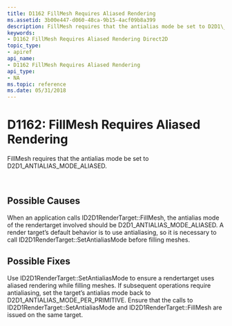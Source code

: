 ```yaml
---
title: D1162 FillMesh Requires Aliased Rendering
ms.assetid: 3b00e447-d060-48ca-9b15-4acf09b8a399
description: FillMesh requires that the antialias mode be set to D2D1\_ANTIALIAS\_MODE\_ALIASED.
keywords:
- D1162 FillMesh Requires Aliased Rendering Direct2D
topic_type:
- apiref
api_name:
- D1162 FillMesh Requires Aliased Rendering
api_type:
- NA
ms.topic: reference
ms.date: 05/31/2018
---
```


# D1162: FillMesh Requires Aliased Rendering

FillMesh requires that the antialias mode be set to D2D1\_ANTIALIAS\_MODE\_ALIASED.






 

## Possible Causes

When an application calls ID2D1RenderTarget::FillMesh, the antialias mode of the rendertarget involved should be D2D1\_ANTIALIAS\_MODE\_ALIASED. A render target’s default behavior is to use antialiasing, so it is necessary to call ID2D1RenderTarget::SetAntialiasMode before filling meshes.

## Possible Fixes

Use ID2D1RenderTarget::SetAntialiasMode to ensure a rendertarget uses aliased rendering while filling meshes. If subsequent operations require antialiasing, set the target’s antialias mode back to D2D1\_ANTIALIAS\_MODE\_PER\_PRIMITIVE. Ensure that the calls to ID2D1RenderTarget::SetAntialiasMode and ID2D1RenderTarget::FillMesh are issued on the same target.

 

 
